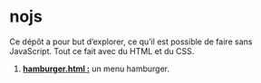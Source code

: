# nojs

Ce dépôt a pour but d’explorer, ce qu’il est possible de faire sans JavaScript. Tout ce fait avec du HTML et du CSS.

1. [**hamburger.html :**](https://rawgit.com/adavida/nojs/master/hamburger.html) un menu hamburger.
